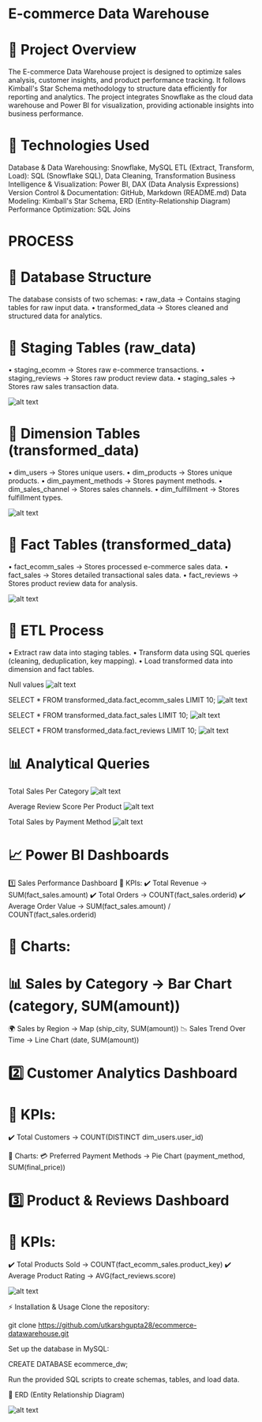 # E-commerce Data Warehouse

# **📌 Project Overview**
The E-commerce Data Warehouse project is designed to optimize sales analysis, customer insights, and product performance tracking. It follows Kimball's Star Schema methodology to structure data efficiently for reporting and analytics. The project integrates Snowflake as the cloud data warehouse and Power BI for visualization, providing actionable insights into business performance.

# **🚀 Technologies Used**
Database & Data Warehousing: Snowflake, MySQL
ETL (Extract, Transform, Load): SQL (Snowflake SQL), Data Cleaning, Transformation
Business Intelligence & Visualization: Power BI, DAX (Data Analysis Expressions)
Version Control & Documentation: GitHub, Markdown (README.md)
Data Modeling: Kimball's Star Schema, ERD (Entity-Relationship Diagram)
Performance Optimization: SQL Joins


# **PROCESS**

# 📂 Database Structure
The database consists of two schemas:
• raw_data → Contains staging tables for raw input data.
• transformed_data → Stores cleaned and structured data for analytics.

# 📌 Staging Tables (raw_data)
• staging_ecomm → Stores raw e-commerce transactions.
• staging_reviews → Stores raw product review data.
• staging_sales → Stores raw sales transaction data.

![alt text](IMAGES\staging_tables.png)

# 📌 Dimension Tables (transformed_data)
• dim_users → Stores unique users.
• dim_products → Stores unique products.
• dim_payment_methods → Stores payment methods.
• dim_sales_channel → Stores sales channels.
• dim_fulfillment → Stores fulfillment types.

![alt text](IMAGES\dim_tables.png)

# 📌 Fact Tables (transformed_data)
• fact_ecomm_sales → Stores processed e-commerce sales data.
• fact_sales → Stores detailed transactional sales data.
• fact_reviews → Stores product review data for analysis.

![alt text](IMAGES\fact_tables.png)

# 🔄 ETL Process
• Extract raw data into staging tables.
• Transform data using SQL queries (cleaning, deduplication, key mapping).
• Load transformed data into dimension and fact tables.

Null values
![alt text](IMAGES\null_values.png)

SELECT * FROM transformed_data.fact_ecomm_sales LIMIT 10;
![alt text](IMAGES\fact_ecomm_TD.png)

SELECT * FROM transformed_data.fact_sales LIMIT 10;
![alt text](IMAGES\fact_sales_TD.png)

SELECT * FROM transformed_data.fact_reviews LIMIT 10;
![alt text](IMAGES\fact_reviews_TD.png)

# 📊 Analytical Queries
Total Sales Per Category
![alt text](IMAGES\total_sales_per_category.png)

Average Review Score Per Product
![alt text](IMAGES\Average_Review_Score_Per_Product.png)

Total Sales by Payment Method
![alt text](IMAGES\Total_Sales_by_Payment_Method.png)


# 📈 Power BI Dashboards
1️⃣ Sales Performance Dashboard
📌 KPIs:
✔️ Total Revenue → SUM(fact_sales.amount)
✔️ Total Orders → COUNT(fact_sales.orderid)
✔️ Average Order Value → SUM(fact_sales.amount) / COUNT(fact_sales.orderid)

# 📌 Charts:
# 📊 Sales by Category → Bar Chart (category, SUM(amount))
🌍 Sales by Region → Map (ship_city, SUM(amount))
📉 Sales Trend Over Time → Line Chart (date, SUM(amount))

# 2️⃣ Customer Analytics Dashboard
# 📌 KPIs:
✔️ Total Customers → COUNT(DISTINCT dim_users.user_id)

📌 Charts:
💳 Preferred Payment Methods → Pie Chart (payment_method, SUM(final_price))

# 3️⃣ Product & Reviews Dashboard
# 📌 KPIs:
✔️ Total Products Sold → COUNT(fact_ecomm_sales.product_key)
✔️ Average Product Rating → AVG(fact_reviews.score)

![alt text](IMAGES\dashboard_powerbi.png)

⚡ Installation & Usage
Clone the repository:

git clone https://github.com/utkarshgupta28/ecommerce-datawarehouse.git

Set up the database in MySQL:

CREATE DATABASE ecommerce_dw;

Run the provided SQL scripts to create schemas, tables, and load data.

📜 ERD (Entity Relationship Diagram)

![alt text](IMAGES\ERD.png)
